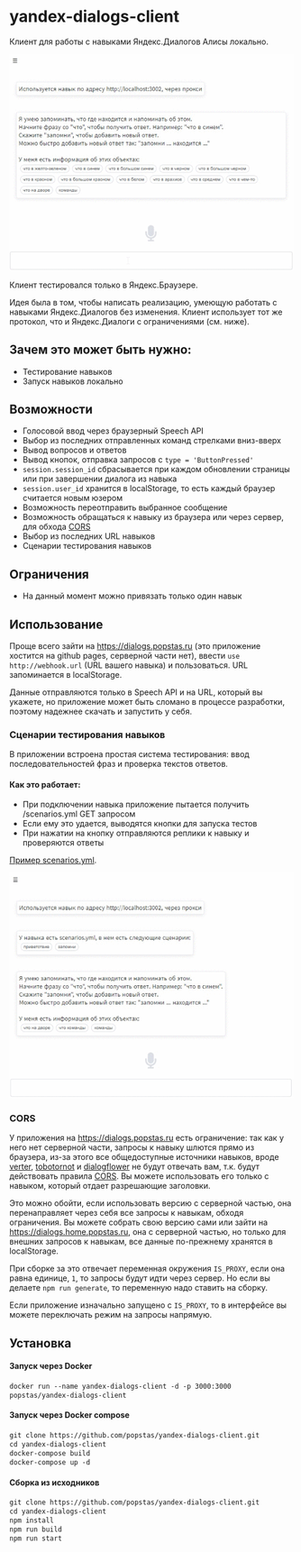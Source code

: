 # yandex-dialogs-client

Клиент для работы с навыками Яндекс.Диалогов Алисы локально.

![demo](/assets/demo.gif)

Клиент тестировался только в Яндекс.Браузере.

Идея была в том, чтобы написать реализацию, умеющую работать с навыками Яндекс.Диалогов без изменения.
Клиент использует тот же протокол, что и Яндекс.Диалоги с ограничениями (см. ниже).

## Зачем это может быть нужно:
- Тестирование навыков
- Запуск навыков локально

## Возможности
- Голосовой ввод через браузерный Speech API
- Выбор из последних отправленных команд стрелками вниз-вверх
- Вывод вопросов и ответов
- Вывод кнопок, отправка запросов с `type = 'ButtonPressed'`
- `session.session_id` сбрасывается при каждом обновлении страницы или при завершении диалога из навыка
- `session.user_id` хранится в localStorage, то есть каждый браузер считается новым юзером
- Возможность переотправить выбранное сообщение
- Возможность обращаться к навыку из браузера или через сервер, для обхода [CORS](#CORS)
- Выбор из последних URL навыков
- Сценарии тестирования навыков

## Ограничения
- На данный момент можно привязать только один навык

## Использование
Проще всего зайти на https://dialogs.popstas.ru (это приложение хостится на github pages, серверной части нет), 
ввести `use http://webhook.url` (URL вашего навыка) и пользоваться. URL запоминается в localStorage.

Данные отправляются только в Speech API и на URL, который вы укажете, но приложение может быть сломано в процессе разработки,
поэтому надежнее скачать и запустить у себя.

### Сценарии тестирования навыков
В приложении встроена простая система тестирования: ввод последовательностей фраз и проверка текстов ответов.

#### Как это работает:
- При подключении навыка приложение пытается получить /scenarios.yml GET запросом
- Если ему это удается, выводятся кнопки для запуска тестов
- При нажатии на кнопку отправляются реплики к навыку и проверяются ответы

[Пример scenarios.yml](https://github.com/popstas/yandex-dialogs-whatis/blob/master/static/scenarios.yml).

![scenarios](/assets/scenarios.gif)


### CORS
У приложения на https://dialogs.popstas.ru есть ограничение: так как у него нет серверной части,
запросы к навыку шлются прямо из браузера, из-за этого все общедоступные источники навыков, вроде 
[verter](https://www.verter.online/), 
[tobotornot](http://alisa.tobotornot.com/) и 
[dialogflower](https://dialogflower.com/) 
не будут отвечать вам, т.к. будут действовать правила [CORS](https://developer.mozilla.org/ru/docs/Web/HTTP/CORS).
Вы можете использовать его только с навыком, который отдает разрешающие заголовки.

Это можно обойти, если использовать версию с серверной частью, она перенаправляет через себя все запросы к навыкам, 
обходя ограничения. Вы можете собрать свою версию сами или зайти на https://dialogs.home.popstas.ru,
она с серверной частью, но только для внешних запросов к навыкам, все данные по-прежнему хранятся в localStorage.

При сборке за это отвечает переменная окружения `IS_PROXY`, если она равна единице, `1`, то запросы будут идти через сервер.
Но если вы делаете `npm run generate`, то переменную надо ставить на сборку.

Если приложение изначально запущено с `IS_PROXY`, то в интерфейсе вы можете переключать режим на запросы напрямую.


## Установка

#### Запуск через Docker

```
docker run --name yandex-dialogs-client -d -p 3000:3000 popstas/yandex-dialogs-client
```

#### Запуск через Docker compose

```
git clone https://github.com/popstas/yandex-dialogs-client.git
cd yandex-dialogs-client
docker-compose build
docker-compose up -d
```

#### Сборка из исходников

```
git clone https://github.com/popstas/yandex-dialogs-client.git
cd yandex-dialogs-client
npm install
npm run build
npm run start
```
